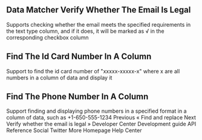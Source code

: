 
## Data Matcher Verify Whether The Email Is Legal

Supports checking whether the email meets the specified requirements in the text type column, and if it does, it will be marked as √ in the corresponding checkbox column

## Find The Id Card Number In A Column

Support to find the id card number of "xxxxx-xxxxx-x" where x are all numbers in a column of data and display it

## Find The Phone Number In A Column

Support finding and displaying phone numbers in a specified format in a column of data, such as +1-650-555-1234
Previous « Find and replace Next Verify whether the email is legal »
Developer Center Development guide API Reference Social Twitter More Homepage Help Center